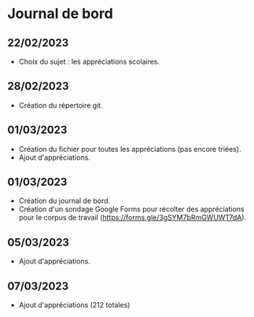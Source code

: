 # Journal de bord

## 22/02/2023

* Choix du sujet : les appréciations scolaires.

## 28/02/2023

* Création du répertoire git. 

## 01/03/2023

* Création du fichier pour toutes les appréciations (pas encore triées). 
* Ajout d'appréciations.

## 01/03/2023

* Création du journal de bord.
* Création d'un sondage Google Forms pour récolter des appréciations pour le corpus de travail (https://forms.gle/3gSYM7bRmGWUWT7dA).

## 05/03/2023

* Ajout d'appréciations.

## 07/03/2023

* Ajout d'appréciations (212 totales)